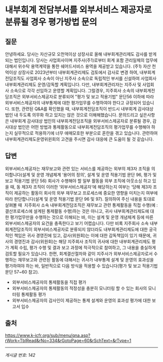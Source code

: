 # 내부회계 전담부서를 외부서비스 제공자로 분류될 경우 평가방법 문의

## 질문
안녕하세요.
당사는 자산규모 오천억이상 상장사로 올해 내부회계관리제도 감사를 받게되는 법인입니다.
당사는 사업회사이며 지주사(주1)로부터 회계 포함 관리일체의 업무에 대해서 위수탁 용역계약을 통한 쉐어드서비스 용역을 제공받고 있습니다.
(주1) 자산 천억이상 상장사로 2023년부터 내부회계관리제도 검토에서 감사로 변경
하여, 내부회계전담조직도 사업회사 소속이 아닌 지주사 소속으로 독립적인 부서를 신설하여 사업회사 내부회계관리제도 운영/감독할 계획입니다.
다만, 내부회계관리자는 지주사 및 사업회사 소속으로 각각 선임하고 운영할 계획입니다.
그럴경우, 지주회사 소속의 내부회계전담조직은 외부서비스제공자로 분류되어 "평가 및 보고 적용기법" 문단56 이하에 따라 외부서비스제공자의
내부통제에 대한 평가업무를 수행하여야 한다고 규정되어 있습니다.
또한, 관련된 Q&A를 확인했을 때, 내부회계전담조직이 반드시 내부회계 감사대상 법인 내 두도록 의무화 하고 있지는 않은 것으로 이해해했습니다.
문의드리고 싶은사항은 내부회계 감사대상 법인의 내부회계전담조직을 외부서비스제공자로 분류될 경우, 감사대상 법인은 어떤 방법과 통제활동으로 내부회계전담조직의 평가업무를 수행해야 하는지 실무적으로 적용하기에 너무 애매모호한 부분으로 혼란을 겪고 있습니다.
관련하여 내부회계관리제도운영위윈회의 고견을 주시면 감사 대응에 큰 도움이 될 것 같습니다.

## 답변
외부서비스제공자는 재무보고와 관련 있는 서비스를 제공하는 외부의 제3자 조직을 의미합니다(설계 및 운영 개념체계 ‘용어의 정의’, 설계 및 운영 적용기법 문단 96, 평가 및 보고 적용기법 문단 56)
회사가 수행해야 할 일부 활동을 외부 조직에 아웃소싱 하고 있을 때, 동 제3자 조직이 이러한 ‘외부서비스제공자’에 해당하는지 여부는 ‘당해 제3자 조직이 제공하는 활동이 회사의 외부 재무보고 프로세스에 중요한 영향을 미치는지 여부에 따라 판단합니다(설계 및 운영 적용기법 문단 96 및 97).
질의하여 주신 내용을 토대로 살펴볼 때  지주회사 소속 내부회계전담조직은 재무보고 관련 통제활동을 직접 수행(예 : 결산프로세스에 설계된 통제활동 수행)하는 것은 아니고, 귀사 내부회계관리제도에 대한 평가업무만을 수행하는 것으로 이해되는 바, 이는 설계 및 운영 개념체계 등에 따른 외부서비스제공자의 요건을 충족한다고 보기 어렵습니다.
다만 비록 지주회사 소속 내부회계전담조직이 외부서비스제공자로 분류되지 않더라도 내부회계관리제도에 대한 궁극적인 책임은 귀사 경영진에 있고, 감사(위원회)는 이에 대한 감독책임이 있기 때문에, 귀사의 경영진과 감사(위원회)는 해당 지주회사 조직의 귀사에 대한 내부회계관리제도 평가 계획 수립, 평가 수행 및 결과 보고 과정에 적극적으로 참여하고, 그 내용을 충실하게 검토할 필요가 있습니다.
한편, 회계결산절차와 같이 지주사가 외부서비스제공자로서 수행하는 재무보고와 관련된 활동에 대해서는 귀사가 내부통제 설계 및 운영의 효과성을 평가하여야 하는 바, 일반적으로 다음 방식을 적용할 수 있습니다(평가 및 보고 적용기법 문단 57~60 참고).
- 외부서비스제공자의 통제활동을 직접 평가
- 외부서비스제공자의 통제활동의 적정성을 충분히 모니터링 할 수 있는 회사의 모니터링 통제활동 평가
- 외부서비스제공자의 감사인이 제공하는 통제 설계와 운영의 효과성 평가에 대한 보고서 입수

## 출처
https://www.k-icfr.org/sub/menu/qna.asp?rWork=TblRead&rNo=334&rGotoPage=60&rSchText=&rType=1

---
*게시글 번호: 142*
